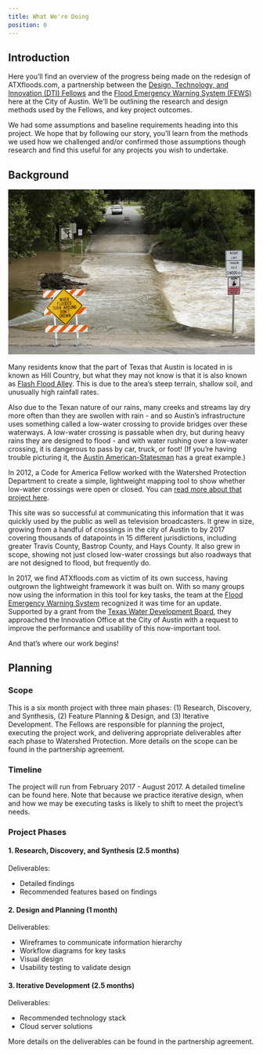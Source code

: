 ```yaml
---
title: What We're Doing
position: 0
---
```


## Introduction

Here you’ll find an overview of the progress being made on the redesign of ATXfloods.com, a partnership between the [Design, Technology, and Innovation (DTI) Fellows](https://cityofaustin.github.io/innovation-fellows/) and the [Flood Emergency Warning System (FEWS)](http://www.austintexas.gov/department/flood-early-warning-system) here at the City of Austin. We’ll be outlining the research and design methods used by the Fellows, and key project outcomes.

We had some assumptions and baseline requirements heading into this project. We hope that by following our story, you’ll learn from the methods we used how we challenged and/or confirmed those assumptions though research and find this useful for any projects you wish to undertake.

## Background

![LowWaterCrossing.jpeg](/assets/img/projects/atxfloods/LowWaterCrossing.jpg)

Many residents know that the part of Texas that Austin is located in is known as Hill Country, but what they may not know is that it is also known as [Flash Flood Alley](https://www.lcra.org/water/floods/Pages/default.aspx). This is due to the area’s steep terrain, shallow soil, and unusually high rainfall rates.

Also due to the Texan nature of our rains, many creeks and streams lay dry more often than they are swollen with rain - and so Austin’s infrastructure uses something called a low-water crossing to provide bridges over these waterways. A low-water crossing is passable when dry, but during heavy rains they are designed to flood - and with water rushing over a low-water crossing, it is dangerous to pass by car, truck, or foot! (If you’re having trouble picturing it, the [Austin American-Statesman](http://www.statesman.com/weather/flash-flood-watch-canceled-dozens-low-water-crossings-closed/q1li4msqoOGExZBDorDbxM/) has a great example.)

In 2012, a Code for America Fellow worked with the Watershed Protection Department to create a simple, lightweight mapping tool to show whether low-water crossings were open or closed. You can [read more about that project here](https://www.codeforamerica.org/blog/2012/11/02/mapping-floods/).

This site was so successful at communicating this information that it was quickly used by the public as well as television broadcasters. It grew in size, growing from a handful of crossings in the city of Austin to by 2017 covering thousands of datapoints in 15 different jurisdictions, including greater Travis County, Bastrop County, and Hays County. It also grew in scope, showing not just closed low-water crossings but also roadways that are not designed to flood, but frequently do.

In 2017, we find ATXfloods.com as victim of its own success, having outgrown the lightweight framework it was built on. With so many groups now using the information in this tool for key tasks, the team at the [Flood Emergency Warning System](http://www.austintexas.gov/department/flood-early-warning-system) recognized it was time for an update. Supported by a grant from the [Texas Water Development Board](http://www.twdb.texas.gov/), they approached the Innovation Office at the City of Austin with a request to improve the performance and usability of this now-important tool.

And that’s where our work begins!

## Planning

### Scope

This is a six month project with three main phases: (1) Research, Discovery, and Synthesis, (2) Feature Planning & Design, and (3) Iterative Development. The Fellows are responsible for planning the project, executing the project work, and delivering appropriate deliverables after each phase to Watershed Protection. More details on the scope can be found in the partnership agreement.

### Timeline

The project will run from February 2017 - August 2017. A detailed timeline can be found here. Note that because we practice iterative design, when and how we may be executing tasks is likely to shift to meet the project’s needs.

### Project Phases

#### 1. Research, Discovery, and Synthesis (2.5 months)

Deliverables:

* Detailed findings
* Recommended features based on findings

#### 2. Design and Planning (1 month)

Deliverables:

* Wireframes to communicate information hierarchy
* Workflow diagrams for key tasks
* Visual design
* Usability testing to validate design

#### 3. Iterative Development (2.5 months)

Deliverables:

* Recommended technology stack
* Cloud server solutions

More details on the deliverables can be found in the partnership agreement.

